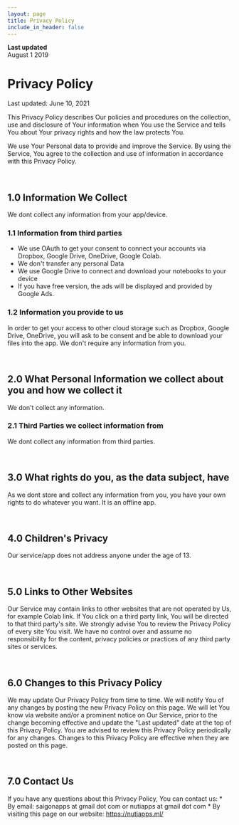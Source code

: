 ```yaml
---
layout: page
title: Privacy Policy
include_in_header: false
---
```


**Last updated**  
August 1 2019

# Privacy Policy
Last updated: June 10, 2021

This Privacy Policy describes Our policies and procedures on the collection, use and disclosure of Your information when You use the Service and tells You about Your privacy rights and how the law protects You.

We use Your Personal data to provide and improve the Service. By using the Service, You agree to the collection and use of information in accordance with this Privacy Policy.

<br>

## 1.0 Information We Collect
We dont collect any information from your app/device.

### 1.1 Information from third parties
- We use OAuth to get your consent to connect your accounts via Dropbox, Google Drive, OneDrive, Google Colab.
- We don't transfer any personal Data
- We use Google Drive to connect and download your notebooks to your device
- If you have free version, the ads will be displayed and provided by Google Ads.

### 1.2 Information you provide to us 
In order to get your access to other cloud storage such as Dropbox, Google Drive, OneDrive, you will ask to be consent and be able to download your files into the app. We don't require any information from you.

<br>

## 2.0 What Personal Information we collect about you and how we collect it
We don't collect any information.


### 2.1 Third Parties we collect information from
We dont collect any information from third parties.

<br>

## 3.0 What rights do you, as the data subject, have
As we dont store and collect any information from you, you have your own rights to do whatever you want. It is an offline app.

<br>

## 4.0 Children's Privacy

Our service/app does not address anyone under the age of 13.

<br>

## 5.0 Links to Other Websites

Our Service may contain links to other websites that are not operated by Us, for example Colab link. If You click on a third party link, You will be directed to that third party's site. We strongly advise You to review the Privacy Policy of every site You visit. We have no control over and assume no responsibility for the content, privacy policies or practices of any third party sites or services.

<br>

## 6.0 Changes to this Privacy Policy

We may update Our Privacy Policy from time to time. We will notify You of any changes by posting the new Privacy Policy on this page. We will let You know via website and/or a prominent notice on Our Service, prior to the change becoming effective and update the "Last updated" date at the top of this Privacy Policy. You are advised to review this Privacy Policy periodically for any changes. Changes to this Privacy Policy are effective when they are posted on this page.

<br>

## 7.0 Contact Us

If you have any questions about this Privacy Policy, You can contact us:
    * By email: saigonapps at gmail dot com or nutiapps at gmail dot com
    * By visiting this page on our website: https://nutiapps.ml/
